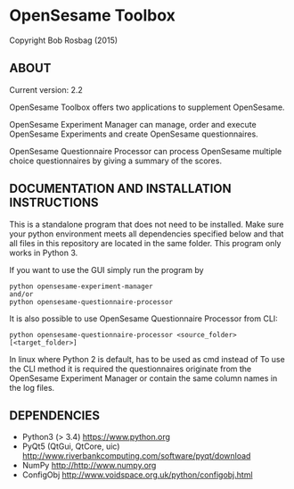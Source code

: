 OpenSesame Toolbox
==========
Copyright Bob Rosbag (2015)

ABOUT
-----
Current version: 2.2

OpenSesame Toolbox offers two applications to supplement OpenSesame.  
  
OpenSesame Experiment Manager can manage, order and execute OpenSesame Experiments and create OpenSesame questionnaires.

OpenSesame Questionnaire Processor can process OpenSesame multiple choice questionnaires by giving a summary of the scores.


DOCUMENTATION AND INSTALLATION INSTRUCTIONS
-------------------------------------------
This is a standalone program that does not need to be installed. Make sure your 
python environment meets all dependencies specified below and that all files in
this repository are located in the same folder. This program only works in Python 3.

If you want to use the GUI simply run the program by

    python opensesame-experiment-manager
    and/or
    python opensesame-questionnaire-processor

It is also possible to use OpenSesame Questionnaire Processor from CLI:

    python opensesame-questionnaire-processor <source_folder> [<target_folder>]

In linux where Python 2 is default, <python3> has to be used as cmd instead of <python>
To use the CLI method it is required the questionnaires originate from the OpenSesame Experiment Manager or contain the same column names in the log files.


DEPENDENCIES
------------
- Python3 (> 3.4) <https://www.python.org>
- PyQt5 (QtGui, QtCore, uic) <http://www.riverbankcomputing.com/software/pyqt/download>
- NumPy <http://http://www.numpy.org>
- ConfigObj <http://www.voidspace.org.uk/python/configobj.html>
